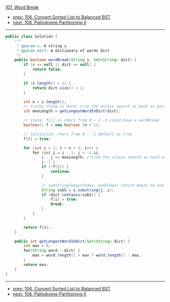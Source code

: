[107. Word Break](http://www.lintcode.com/problem/word-break)

- [prev: 106. Convert Sorted List to Balanced BST](106-convert-sorted-list-to-balanced-bst.md)
- [next: 108. Palindrome Partitioning II](108-palindrome-partitioning-ii.md)

---

```java
public class Solution {
    /**
     * @param s: A string s
     * @param dict: A dictionary of words dict
     */
    public boolean wordBreak(String s, Set<String> dict) {
        if (s == null || dict == null) {
            return false;
        }

        if (s.length() < 1) {
            return dict.size() < 1;
        }

        int n = s.length();
        // tricky thing is here: trim the unless search as much as possible
        int maxLength = getLongestWordInDict(dict);

        // state: f[i] is chars from 0 ~ i -1 could have a wordBreak
        boolean[] f = new boolean [n + 1];

        // initialize: chars from 0 ~ -1 default as true
        f[0] = true;

        for (int i = 1; i < n + 1; i++) {
            for (int j = i - 1; j > -1 &&
                i - j <= maxLength; /*trim the unless search as much as possible*/
                j--) {
                if (!f[j]) {
                    continue;
                }

                // subString(beginIndex, endIndex) return begin to end - 1. length is end - begin
                String subS = s.substring(j, i);
                if (dict.contains(subS)) {
                    f[i] = true;
                    break;
                }
            }
        }

        return f[n];
    }

    public int getLongestWordInDict(Set<String> dict) {
        int max = 0;
        for(String word : dict) {
            max = word.length() > max ? word.length() : max;
        }
        return max;
    }
}
```

---

- [prev: 106. Convert Sorted List to Balanced BST](106-convert-sorted-list-to-balanced-bst.md)
- [next: 108. Palindrome Partitioning II](108-palindrome-partitioning-ii.md)

